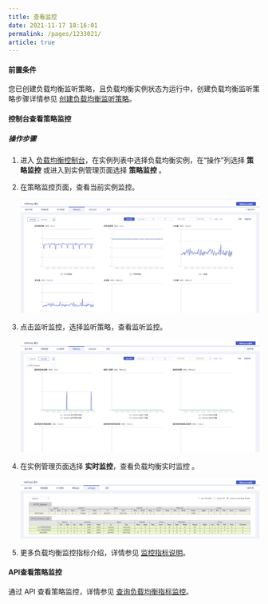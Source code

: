 ```yaml
---
title: 查看监控    
date: 2021-11-17 18:16:01
permalink: /pages/1233021/
article: true
---
```



#### 前置条件

您已创建负载均衡监听策略，且负载均衡实例状态为运行中，创建负载均衡监听策略步骤详情参见 [创建负载均衡监听策略](../../04.操作指南/01.负载均衡监听策略/00.创建负载均衡监听策略.md)。

#### 控制台查看策略监控

##### 操作步骤

1. 进入 [负载均衡控制台](https://console.capitalonline.net/loadbalancers)，在实例列表中选择负载均衡实例，在“操作”列选择 **策略监控** 或进入到实例管理页面选择 **策略监控** 。

2. 在策略监控页面，查看当前实例监控。

   ![实例监控](../../pic/monitor.png)

3. 点击监听监控，选择监听策略，查看监听监控。

   ![监听监控](../../pic/monitor2.png)
   
4. 在实例管理页面选择 **实时监控**，查看负载均衡实时监控 。

   ![实时监控](../../pic/real-monitor.png)

5. 更多负载均衡监控指标介绍，详情参见 [监控指标说明](../../04.操作指南/03.监控报警/01.监控指标说明.md)。

#### API查看策略监控

通过 API 查看策略监控，详情参见 [查询负载均衡指标监控](../../09.API文档/05.监控相关接口/00.查询负载均衡指标监控.md)。
